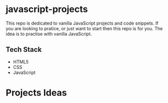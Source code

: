 # javascript-projects
This repo is dedicated to vanilla JavaScript projects and code snippets. If you are looking to pratice, or just want to start then this repo is for you. The idea is to practise with vanilla JavaScript.


## Tech Stack
- HTML5
- CSS
- JavaScript

# Projects Ideas

